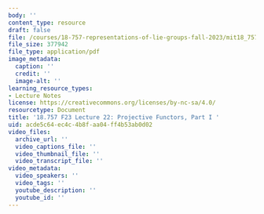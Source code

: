 ```yaml
---
body: ''
content_type: resource
draft: false
file: /courses/18-757-representations-of-lie-groups-fall-2023/mit18_757_f23_lec22.pdf
file_size: 377942
file_type: application/pdf
image_metadata:
  caption: ''
  credit: ''
  image-alt: ''
learning_resource_types:
- Lecture Notes
license: https://creativecommons.org/licenses/by-nc-sa/4.0/
resourcetype: Document
title: '18.757 F23 Lecture 22: Projective Functors, Part I '
uid: acde5c64-ec4c-4b8f-aa04-ff4b53ab0d02
video_files:
  archive_url: ''
  video_captions_file: ''
  video_thumbnail_file: ''
  video_transcript_file: ''
video_metadata:
  video_speakers: ''
  video_tags: ''
  youtube_description: ''
  youtube_id: ''
---
```

